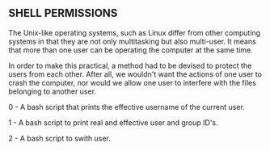 SHELL PERMISSIONS 
-----------------

The Unix-like operating systems, such as Linux differ from other computing systems in that they are not only multitasking but also multi-user. It means that more than one user can be operating the computer at the same time.

In order to make this practical, a method had to be devised to protect the users from each other. After all, we wouldn't want the actions of one user to crash the computer, nor would we allow one user to interfere with the files belonging to another user.

0 - A bash script that prints the effective username of the current user.

1 - A bash script to print real and effective user and group ID's.

2 - A bash script to swith user.
